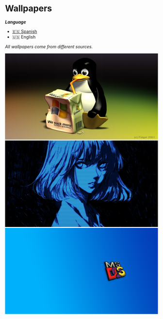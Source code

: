 # Wallpapers

***Language***
- [🇪🇸 Spanish](./README-es.md)
- 🇺🇸 English

*All wallpapers come from different sources.*

<img src="https://raw.githubusercontent.com/Qv1ko/Wallpapers/main/1.png">
<img src="https://raw.githubusercontent.com/Qv1ko/Wallpapers/main/2.png">
<img src="https://raw.githubusercontent.com/Qv1ko/Wallpapers/main/3.png">

